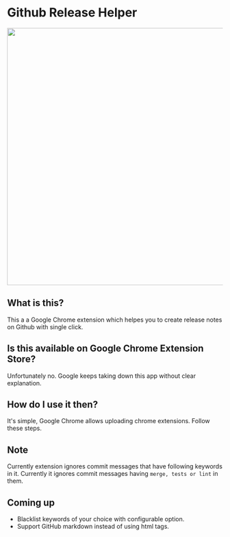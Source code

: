 # Github Release Helper

<img src="https://media.giphy.com/media/7JsCLgMABoNIorie9o/giphy.gif" width="600" />

## What is this?

This a a Google Chrome extension which helpes you to create release notes on Github with single click.

## Is this available on Google Chrome Extension Store?

Unfortunately no. Google keeps taking down this app without clear explanation.

## How do I use it then? 

It's simple, Google Chrome allows uploading chrome extensions. Follow these steps.

## Note

Currently extension ignores commit messages that have following keywords in it. Currently it ignores commit messages having `merge, tests or lint` in them.

## Coming up

- Blacklist keywords of your choice with configurable option.
- Support GitHub markdown instead of using html tags.
